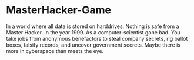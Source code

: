 # MasterHacker-Game

In a world where all data is stored on harddrives. Nothing is safe from a Master Hacker.
In the year 1999. As a computer-scientist gone bad. You take jobs from anonymous benefactors to steal company secrets, rig ballot boxes, falsify records, and uncover government secrets.
Maybe there is more in cyberspace than meets the eye.
